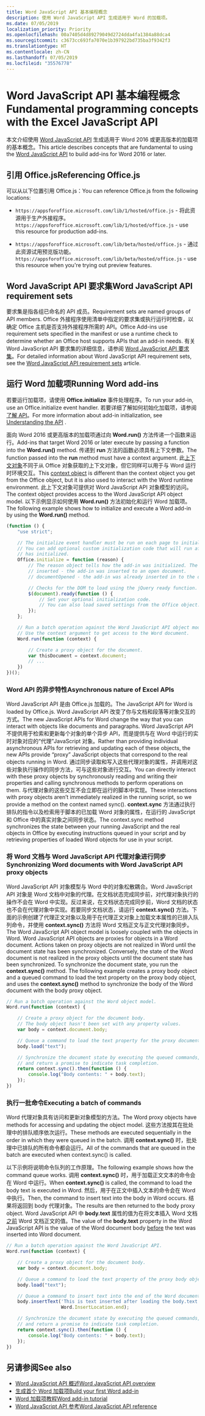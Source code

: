 ```yaml
---
title: Word JavaScript API 基本编程概念
description: 使用 Word JavaScript API 生成适用于 Word 的加载项。
ms.date: 07/05/2019
localization_priority: Priority
ms.openlocfilehash: 00a7405d4d89279049d2724dda4fa1384a88dca4
ms.sourcegitcommit: c3673cc693fa7070e1b397922bd735ba3f9342f3
ms.translationtype: HT
ms.contentlocale: zh-CN
ms.lasthandoff: 07/05/2019
ms.locfileid: "35576778"
---
```

# <a name="fundamental-programming-concepts-with-the-word-javascript-api"></a><span data-ttu-id="b8f2e-103">Word JavaScript API 基本编程概念</span><span class="sxs-lookup"><span data-stu-id="b8f2e-103">Fundamental programming concepts with the Excel JavaScript API</span></span>

<span data-ttu-id="b8f2e-104">本文介绍使用 [Word JavaScript API](../reference/overview/word-add-ins-reference-overview.md) 生成适用于 Word 2016 或更高版本的加载项的基本概念。</span><span class="sxs-lookup"><span data-stu-id="b8f2e-104">This article describes concepts that are fundamental to using the [Word JavaScript API](../reference/overview/word-add-ins-reference-overview.md) to build add-ins for Word 2016 or later.</span></span>

## <a name="referencing-officejs"></a><span data-ttu-id="b8f2e-105">引用 Office.js</span><span class="sxs-lookup"><span data-stu-id="b8f2e-105">Referencing Office.js</span></span>

<span data-ttu-id="b8f2e-106">可以从以下位置引用 Office.js：</span><span class="sxs-lookup"><span data-stu-id="b8f2e-106">You can reference Office.js from the following locations:</span></span>

- <span data-ttu-id="b8f2e-107">`https://appsforoffice.microsoft.com/lib/1/hosted/office.js` - 将此资源用于生产外接程序。</span><span class="sxs-lookup"><span data-stu-id="b8f2e-107">`https://appsforoffice.microsoft.com/lib/1/hosted/office.js` - use this resource for production add-ins.</span></span>

- <span data-ttu-id="b8f2e-108">`https://appsforoffice.microsoft.com/lib/beta/hosted/office.js` - 通过此资源试用预览版功能。</span><span class="sxs-lookup"><span data-stu-id="b8f2e-108">`https://appsforoffice.microsoft.com/lib/beta/hosted/office.js` - use this resource when you're trying out preview features.</span></span>

## <a name="word-javascript-api-requirement-sets"></a><span data-ttu-id="b8f2e-109">Word JavaScript API 要求集</span><span class="sxs-lookup"><span data-stu-id="b8f2e-109">Word JavaScript API requirement sets</span></span>

<span data-ttu-id="b8f2e-110">要求集是指各组已命名的 API 成员。</span><span class="sxs-lookup"><span data-stu-id="b8f2e-110">Requirement sets are named groups of API members.</span></span> <span data-ttu-id="b8f2e-111">Office 外接程序使用清单中指定的要求集或执行运行时检查，以确定 Office 主机是否支持外接程序所需的 API。</span><span class="sxs-lookup"><span data-stu-id="b8f2e-111">Office Add-ins use requirement sets specified in the manifest or use a runtime check to determine whether an Office host supports APIs that an add-in needs.</span></span> <span data-ttu-id="b8f2e-112">有关 Word JavaScript API 要求集的详细信息，请参阅 [Word JavaScript API 要求集](../reference/requirement-sets/word-api-requirement-sets.md)。</span><span class="sxs-lookup"><span data-stu-id="b8f2e-112">For detailed information about Word JavaScript API requirement sets, see the [Word JavaScript API requirement sets](../reference/requirement-sets/word-api-requirement-sets.md) article.</span></span>

## <a name="running-word-add-ins"></a><span data-ttu-id="b8f2e-113">运行 Word 加载项</span><span class="sxs-lookup"><span data-stu-id="b8f2e-113">Running Word add-ins</span></span>

<span data-ttu-id="b8f2e-114">若要运行加载项，请使用 **Office.initialize** 事件处理程序。</span><span class="sxs-lookup"><span data-stu-id="b8f2e-114">To run your add-in, use an Office.initialize event handler.</span></span> <span data-ttu-id="b8f2e-115">若要详细了解如何初始化加载项，请参阅[了解 API](/office/dev/add-ins/develop/understanding-the-javascript-api-for-office)。</span><span class="sxs-lookup"><span data-stu-id="b8f2e-115">For more information about add-in initialization, see [Understanding the API](/office/dev/add-ins/develop/understanding-the-javascript-api-for-office) .</span></span>

<span data-ttu-id="b8f2e-116">面向 Word 2016 或更高版本的加载项通过向 **Word.run()** 方法传递一个函数来运行。</span><span class="sxs-lookup"><span data-stu-id="b8f2e-116">Add-ins that target Word 2016 or later execute by passing a function into the **Word.run()** method.</span></span> <span data-ttu-id="b8f2e-117">传递到 **run** 方法的函数必须具有上下文参数。</span><span class="sxs-lookup"><span data-stu-id="b8f2e-117">The function passed into the **run** method must have a context argument.</span></span> <span data-ttu-id="b8f2e-118">此[上下文对象](/javascript/api/word/word.requestcontext)不同于从 Office 对象获取的上下文对象，但它同样可以用于与 Word 运行时环境交互。</span><span class="sxs-lookup"><span data-stu-id="b8f2e-118">This [context object](/javascript/api/word/word.requestcontext) is different than the context object you get from the Office object, but it is also used to interact with the Word runtime environment.</span></span> <span data-ttu-id="b8f2e-119">此上下文对象可提供对 Word JavaScript API 对象模型的访问。</span><span class="sxs-lookup"><span data-stu-id="b8f2e-119">The context object provides access to the Word JavaScript API object model.</span></span> <span data-ttu-id="b8f2e-120">以下示例显示如何使用 **Word.run()** 方法初始化和运行 Word 加载项。</span><span class="sxs-lookup"><span data-stu-id="b8f2e-120">The following example shows how to initialize and execute a Word add-in by using the **Word.run()** method.</span></span>

```js
(function () {
    "use strict";

    // The initialize event handler must be run on each page to initialize Office JS.
    // You can add optional custom initialization code that will run after OfficeJS
    // has initialized.
    Office.initialize = function (reason) {
        // The reason object tells how the add-in was initialized. The values can be:
        // inserted - the add-in was inserted to an open document.
        // documentOpened - the add-in was already inserted in to the document and the document was opened.

        // Checks for the DOM to load using the jQuery ready function.
        $(document).ready(function () {
            // Set your optional initialization code.
            // You can also load saved settings from the Office object.
        });
    };

    // Run a batch operation against the Word JavaScript API object model.
    // Use the context argument to get access to the Word document.
    Word.run(function (context) {

        // Create a proxy object for the document.
        var thisDocument = context.document;
        // ...
    })
})();
```

### <a name="asynchronous-nature-of-word-apis"></a><span data-ttu-id="b8f2e-121">Word API 的异步特性</span><span class="sxs-lookup"><span data-stu-id="b8f2e-121">Asynchronous nature of Excel APIs</span></span>

<span data-ttu-id="b8f2e-122">Word JavaScript API 是由 Office.js 加载的。</span><span class="sxs-lookup"><span data-stu-id="b8f2e-122">The JavaScript API for Word is loaded by Office.js.</span></span> <span data-ttu-id="b8f2e-123">Word JavaScript API 改变了你与文档和段落等对象交互的方式。</span><span class="sxs-lookup"><span data-stu-id="b8f2e-123">The new JavaScript APIs for Word change the way that you can interact with objects like documents and paragraphs.</span></span> <span data-ttu-id="b8f2e-124">Word JavaScript API 不提供用于检索和更新每个对象的单个异步 API，而是提供与在 Word 中运行的实时对象对应的“代理”JavaScript 对象。</span><span class="sxs-lookup"><span data-stu-id="b8f2e-124">Rather than providing individual asynchronous APIs for retrieving and updating each of these objects, the new APIs provide “proxy” JavaScript objects that correspond to the real objects running in Word.</span></span> <span data-ttu-id="b8f2e-125">通过同步读取和写入这些代理对象的属性，并调用对这些对象执行操作的同步方法，可与这些对象进行交互。</span><span class="sxs-lookup"><span data-stu-id="b8f2e-125">You can directly interact with these proxy objects by synchronously reading and writing their properties and calling synchronous methods to perform operations on them.</span></span> <span data-ttu-id="b8f2e-126">与代理对象的这些交互不会立即在运行的脚本中实现。</span><span class="sxs-lookup"><span data-stu-id="b8f2e-126">These interactions with proxy objects aren’t immediately realized in the running script, so we provide a method on the context named sync().</span></span> <span data-ttu-id="b8f2e-127">**context.sync** 方法通过执行排队的指令以及检索用于脚本的已加载 Word 对象的属性，在运行的 JavaScript 和 Office 中的真实对象之间同步状态。</span><span class="sxs-lookup"><span data-stu-id="b8f2e-127">The context.sync method synchronizes the state between your running JavaScript and the real objects in Office by executing instructions queued in your script and by retrieving properties of loaded Word objects for use in your script.</span></span>

### <a name="synchronizing-word-documents-with-word-javascript-api-proxy-objects"></a><span data-ttu-id="b8f2e-128">将 Word 文档与 Word JavaScript API 代理对象进行同步</span><span class="sxs-lookup"><span data-stu-id="b8f2e-128">Synchronizing Word documents with Word JavaScript API proxy objects</span></span>

<span data-ttu-id="b8f2e-p105">Word JavaScript API 对象模型与 Word 中的对象松散耦合。Word JavaScript API 对象是 Word 文档中对象的代理。在文档状态完成同步前，对代理对象执行的操作不会在 Word 中实现。反过来说，在文档状态完成同步前，Word 文档的状态也不会在代理对象中实现。若要同步文档状态，请运行 **context.sync()** 方法。下面的示例创建了代理正文对象以及用于在代理正文对象上加载文本属性的已排入队列命令，并使用 **context.sync()** 方法将 Word 文档正文与正文代理对象同步。</span><span class="sxs-lookup"><span data-stu-id="b8f2e-p105">The Word JavaScript API object model is loosely coupled with the objects in Word. Word JavaScript API objects are proxies for objects in a Word document. Actions taken on proxy objects are not realized in Word until the document state has been synchronized. Conversely, the state of the Word document is not realized in the proxy objects until the document state has been synchronized. To synchronize the document state, you run the **context.sync()** method. The following example creates a proxy body object and a queued command to load the text property on the proxy body object, and uses the **context.sync()** method to synchronize the body of the Word document with the body proxy object.</span></span>

```js
// Run a batch operation against the Word object model.
Word.run(function (context) {

    // Create a proxy object for the document body.
    // The body object hasn't been set with any property values.
    var body = context.document.body;

    // Queue a command to load the text property for the proxy document body object.
    body.load("text");

    // Synchronize the document state by executing the queued commands,
    // and return a promise to indicate task completion.
    return context.sync().then(function () {
        console.log("Body contents: " + body.text);
    });
})
```

### <a name="executing-a-batch-of-commands"></a><span data-ttu-id="b8f2e-135">执行一批命令</span><span class="sxs-lookup"><span data-stu-id="b8f2e-135">Executing a batch of commands</span></span>

<span data-ttu-id="b8f2e-136">Word 代理对象具有访问和更新对象模型的方法。</span><span class="sxs-lookup"><span data-stu-id="b8f2e-136">The Word proxy objects have methods for accessing and updating the object model.</span></span> <span data-ttu-id="b8f2e-137">这些方法按其在批处理中的排队顺序依次运行。</span><span class="sxs-lookup"><span data-stu-id="b8f2e-137">These methods are executed sequentially in the order in which they were queued in the batch.</span></span> <span data-ttu-id="b8f2e-138">调用 **context.sync()** 时，批处理中已排队的所有命令都会运行。</span><span class="sxs-lookup"><span data-stu-id="b8f2e-138">All of the commands that are queued in the batch are executed when context.sync() is called.</span></span>

<span data-ttu-id="b8f2e-139">以下示例将说明命令队列的工作原理。</span><span class="sxs-lookup"><span data-stu-id="b8f2e-139">The following example shows how the command queue works.</span></span> <span data-ttu-id="b8f2e-140">调用 **context.sync()** 时，用于加载正文文本的命令会在 Word 中运行。</span><span class="sxs-lookup"><span data-stu-id="b8f2e-140">When **context.sync()** is called, the command to load the body text is executed in Word.</span></span> <span data-ttu-id="b8f2e-141">然后，用于在正文中插入文本的命令会在 Word 中执行。</span><span class="sxs-lookup"><span data-stu-id="b8f2e-141">Then, the command to insert text into the body in Word occurs.</span></span> <span data-ttu-id="b8f2e-142">结果将返回到 body 代理对象。</span><span class="sxs-lookup"><span data-stu-id="b8f2e-142">The results are then returned to the body proxy object.</span></span> <span data-ttu-id="b8f2e-143">Word JavaScript API 中 **body.text** 属性的值为在将文本插入 Word 文档<u>之前</u> Word 文档正文的值。</span><span class="sxs-lookup"><span data-stu-id="b8f2e-143">The value of the **body.text** property in the Word JavaScript API is the value of the Word document body <u>before</u> the text was inserted into Word document.</span></span>

```js
// Run a batch operation against the Word JavaScript API.
Word.run(function (context) {

    // Create a proxy object for the document body.
    var body = context.document.body;

    // Queue a command to load the text property of the proxy body object.
    body.load("text");

    // Queue a command to insert text into the end of the Word document body.
    body.insertText('This is text inserted after loading the body.text property',
                    Word.InsertLocation.end);

    // Synchronize the document state by executing the queued commands,
    // and return a promise to indicate task completion.
    return context.sync().then(function () {
        console.log("Body contents: " + body.text);
    });
})
```

## <a name="see-also"></a><span data-ttu-id="b8f2e-144">另请参阅</span><span class="sxs-lookup"><span data-stu-id="b8f2e-144">See also</span></span>

- [<span data-ttu-id="b8f2e-145">Word JavaScript API 概述</span><span class="sxs-lookup"><span data-stu-id="b8f2e-145">Word JavaScript API overview</span></span>](../reference/overview/word-add-ins-reference-overview.md)
- [<span data-ttu-id="b8f2e-146">生成首个 Word 加载项</span><span class="sxs-lookup"><span data-stu-id="b8f2e-146">Build your first Word add-in</span></span>](../quickstarts/word-quickstart.md)
- [<span data-ttu-id="b8f2e-147">Word 加载项教程</span><span class="sxs-lookup"><span data-stu-id="b8f2e-147">Word add-in tutorial</span></span>](../tutorials/word-tutorial.md)
- [<span data-ttu-id="b8f2e-148">Word JavaScript API 参考</span><span class="sxs-lookup"><span data-stu-id="b8f2e-148">Word JavaScript API reference</span></span>](/javascript/api/word) 


